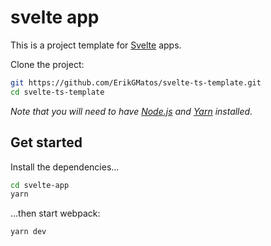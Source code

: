 # svelte app

This is a project template for [Svelte](https://svelte.dev) apps.

Clone the project:

```bash
git https://github.com/ErikGMatos/svelte-ts-template.git
cd svelte-ts-template
```

*Note that you will need to have [Node.js](https://nodejs.org) and [Yarn](https://yarnpkg.com/) installed.*


## Get started

Install the dependencies...

```bash
cd svelte-app
yarn
```

...then start webpack:

```bash
yarn dev
```

